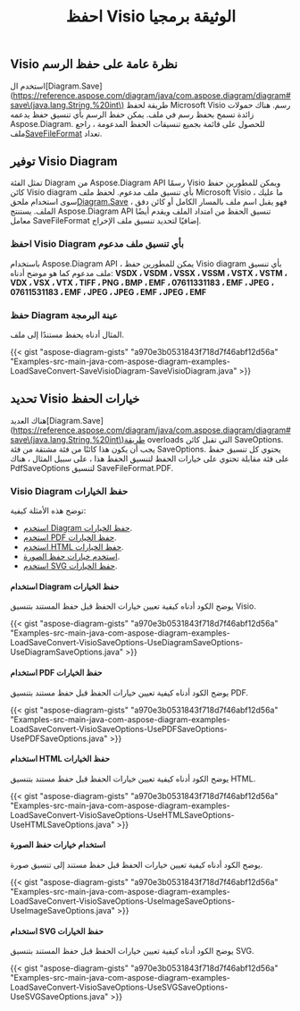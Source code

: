 ﻿---
title: احفظ Visio الوثيقة برمجيا
linktitle: احفظ الوثيقة Visio
type: docs
weight: 30
url: /ar/java/save-visio-document/
description: تصف هذه الصفحة كيفية حفظ Visio مستند إلى ملف ، دفق باستخدام مكتبة Aspose.Diagram.
---
## **Visio نظرة عامة على حفظ الرسم**
 استخدم ال[Diagram.Save](https://reference.aspose.com/diagram/java/com.aspose.diagram/diagram#save\(java.lang.String,%20int\) طريقة لحفظ Microsoft Visio رسم. هناك حمولات زائدة تسمح بحفظ رسم في ملف. يمكن حفظ الرسم بأي تنسيق حفظ يدعمه Aspose.Diagram. للحصول على قائمة بجميع تنسيقات الحفظ المدعومة ، راجع ملف[SaveFileFormat](https://reference.aspose.com/diagram/java/com.aspose.diagram/SaveFileFormat) تعداد.
## **توفير Visio Diagram**
 تمثل الفئة Diagram من Aspose.Diagram API رسمًا Visio ويمكن للمطورين حفظ كائن Visio diagram بأي تنسيق ملف مدعوم. لحفظ ملف Microsoft Visio ، ما عليك سوى استخدام ملحق[Diagram.Save](https://reference.aspose.com/diagram/java/com.aspose.diagram/diagram#save\(java.lang.String,%20int\)) ، فهو يقبل اسم ملف بالمسار الكامل أو كائن دفق الملف. يستنتج Aspose.Diagram API تنسيق الحفظ من امتداد الملف ويقدم أيضًا معامل SaveFileFormat إضافيًا لتحديد تنسيق ملف الإخراج.
### **احفظ Visio Diagram بأي تنسيق ملف مدعوم**
باستخدام Aspose.Diagram API ، يمكن للمطورين حفظ Visio diagram بأي تنسيق ملف مدعوم كما هو موضح أدناه:
**VSDX ، VSDM ، VSSX ، VSSM ، VSTX ، VSTM ، VDX ، VSX ، VTX ، TIFF ، PNG ، BMP ، EMF ، 07611331183 ، EMF ، JPEG ، 07611531183 ، EMF ، JPEG ، JPEG ، EMF ، JPEG ، EMF**
### **حفظ Diagram عينة البرمجة**
المثال أدناه يحفظ مستندًا إلى ملف.

{{< gist "aspose-diagram-gists" "a970e3b0531843f718d7f46abf12d56a" "Examples-src-main-java-com-aspose-diagram-examples-LoadSaveConvert-SaveVisioDiagram-SaveVisioDiagram.java" >}}
## **تحديد Visio خيارات الحفظ**
 هناك العديد[Diagram.Save](https://reference.aspose.com/diagram/java/com.aspose.diagram/diagram#save\(java.lang.String,%20int\)طريقة overloads التي تقبل كائن SaveOptions. يجب أن يكون هذا كائنًا من فئة مشتقة من فئة SaveOptions. يحتوي كل تنسيق حفظ على فئة مقابلة تحتوي على خيارات الحفظ لتنسيق الحفظ هذا ، على سبيل المثال ، هناك PdfSaveOptions لتنسيق SaveFileFormat.PDF.
### **Visio Diagram حفظ الخيارات**
توضح هذه الأمثلة كيفية:

- [استخدم Diagram حفظ الخيارات](/diagram/ar/java/save-a-visio-drawing-to-pdf-2c-html-and-other-formats/).
- [استخدم PDF حفظ الخيارات](/diagram/ar/java/save-a-visio-drawing-to-pdf-2c-html-and-other-formats/).
- [استخدم HTML حفظ الخيارات](/diagram/ar/java/save-a-visio-drawing-to-pdf-2c-html-and-other-formats/).
- [استخدم خيارات حفظ الصورة](/diagram/ar/java/save-a-visio-drawing-to-pdf-2c-html-and-other-formats/).
- [استخدم SVG حفظ الخيارات](/diagram/ar/java/save-a-visio-drawing-to-pdf-2c-html-and-other-formats/).
#### **استخدام Diagram حفظ الخيارات**
يوضح الكود أدناه كيفية تعيين خيارات الحفظ قبل حفظ المستند بتنسيق Visio.

{{< gist "aspose-diagram-gists" "a970e3b0531843f718d7f46abf12d56a" "Examples-src-main-java-com-aspose-diagram-examples-LoadSaveConvert-VisioSaveOptions-UseDiagramSaveOptions-UseDiagramSaveOptions.java" >}}



#### **استخدام PDF حفظ الخيارات**
يوضح الكود أدناه كيفية تعيين خيارات الحفظ قبل حفظ مستند بتنسيق PDF.

{{< gist "aspose-diagram-gists" "a970e3b0531843f718d7f46abf12d56a" "Examples-src-main-java-com-aspose-diagram-examples-LoadSaveConvert-VisioSaveOptions-UsePDFSaveOptions-UsePDFSaveOptions.java" >}}



#### **استخدام HTML حفظ الخيارات**
يوضح الكود أدناه كيفية تعيين خيارات الحفظ قبل حفظ مستند بتنسيق HTML.

{{< gist "aspose-diagram-gists" "a970e3b0531843f718d7f46abf12d56a" "Examples-src-main-java-com-aspose-diagram-examples-LoadSaveConvert-VisioSaveOptions-UseHTMLSaveOptions-UseHTMLSaveOptions.java" >}}



#### **استخدام خيارات حفظ الصورة**
يوضح الكود أدناه كيفية تعيين خيارات الحفظ قبل حفظ مستند إلى تنسيق صورة.

{{< gist "aspose-diagram-gists" "a970e3b0531843f718d7f46abf12d56a" "Examples-src-main-java-com-aspose-diagram-examples-LoadSaveConvert-VisioSaveOptions-UseImageSaveOptions-UseImageSaveOptions.java" >}}
#### **استخدام SVG حفظ الخيارات**
يوضح الكود أدناه كيفية تعيين خيارات الحفظ قبل حفظ المستند بتنسيق SVG.

{{< gist "aspose-diagram-gists" "a970e3b0531843f718d7f46abf12d56a" "Examples-src-main-java-com-aspose-diagram-examples-LoadSaveConvert-VisioSaveOptions-UseSVGSaveOptions-UseSVGSaveOptions.java" >}}
